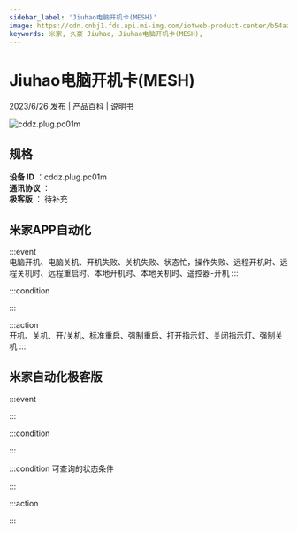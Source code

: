 ```yaml
---
sidebar_label: 'Jiuhao电脑开机卡(MESH)'
image: https://cdn.cnbj1.fds.api.mi-img.com/iotweb-product-center/b54aa4d5dfa0f01c5dfdd4be3bfbe93a_1685586902703.png?GalaxyAccessKeyId=AKVGLQWBOVIRQ3XLEW&Expires=9223372036854775807&Signature=vy8tWivgArheFNDn42180xMuaNc=
keywords: 米家, 久豪 Jiuhao, Jiuhao电脑开机卡(MESH), 
---
```

# Jiuhao电脑开机卡(MESH)

2023/6/26 发布 | [产品百科](https://home.mi.com/webapp/content/baike/product/index.html?model=cddz.plug.pc01m/) | [说明书](https://home.mi.com/views/introduction.html?model=cddz.plug.pc01m&region=cn)

![cddz.plug.pc01m](https://cdn.cnbj1.fds.api.mi-img.com/iotweb-product-center/b54aa4d5dfa0f01c5dfdd4be3bfbe93a_1685586902703.png?GalaxyAccessKeyId=AKVGLQWBOVIRQ3XLEW&Expires=9223372036854775807&Signature=vy8tWivgArheFNDn42180xMuaNc=)

## 规格  
> 
**设备 ID** ：cddz.plug.pc01m  
**通讯协议** ：  
**极客版**  ： 待补充 


## 米家APP自动化  

:::event  
电脑开机、电脑关机、开机失败、关机失败、状态忙，操作失败、远程开机时、远程关机时、远程重启时、本地开机时、本地关机时、遥控器-开机
:::

:::condition  

:::

:::action   
开机、关机、开/关机、标准重启、强制重启、打开指示灯、关闭指示灯、强制关机
:::

## 米家自动化极客版  

:::event  

:::

:::condition  

:::

:::condition 可查询的状态条件  

:::

:::action  

:::

        
